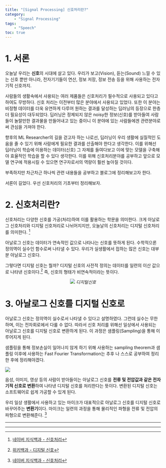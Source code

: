 ```yaml
---
title: "[Signal Processing] 신호처리란?"
category:
    - "Signal Processing"
tags:
    - "Speech"
toc: true
---
```


# 1. 서론

오늘날 우리는 **신호**의 시대에 살고 있다. 우리가 보고(Vision), 듣는(Sound) 느낄 수 있는 신호 뿐만 아니라, 전자기기들이 연산, 정보 저장, 정보 전송 등을 위해 사용하는 전자기적 신호까지. 

사람들의 생활속에서 사용되는 여러 제품들은 신호처리가 필수적으로 사용되고 있다고 하여도 무방하다. 신호 처리는 이전부터 많은 분야에서 사용되고 있었다. 또한 이 분야는 비정형 데이터를 더욱 유연하게 다루어 원하는 결과를 달성하는 딥러닝의 등장으로 한층 더 필요성이 대두되었다. 딥러닝은 정제되지 않은 noisy한 정보(신호)를 받아들여 사람들이 놀랄만한 결과물을 만들어내고 있는 중이니 이 분야에 있는 사람들에겐 관련분야로써 관심을 가져야 한다.

향후의 ML Researcher의 길을 걷고자 하는 나로선, 딥러닝이 우리 생활에 실질적인 도움을 줄 수 있기 위해 사람에게 필요한 결과를 산출해야 한다고 생각한다. 이를 위해선 딥러닝이 학습에 이용하는 데이터(신호) 그 자체를 들여다보고 이에 맞는 모델을 구축해야 효율적인 학습을 할 수 있다 생각한다. 이를 위해 신호처리분야를 공부하고 앞으로 모델 연구에 적용시킬 수 있으면 연구자로서의 역량이 훨씬 높아질 것이다.

부족하지만 차근차근 하나씩 관련 내용들을 공부하고 블로그에 정리해보고자 한다. 

서론이 길었다. 우선 신호처리의 기초부터 정리해보자.

# 2. 신호처리란?
신호처리는 다양한 신호를 가공(처리)하여 이를 활용하는 학문을 의미한다. 크게 아날로그 신호처리와 디지털 신호처리로 나뉘어지지만, 오늘날의 신호처리는 디지털 신호처리를 의미한다. [^1] 

아날로그 신호는 데이터가 연속적인 값으로 나타나는 신호를 뜻하게 된다. 수학적으론 정의역이 실수인 함수로써 나타낼 수 있다. 우리가 실생활에서 접하는 많은 신호는 대부분 아날로그 신호다. 

그렇다면 디지털 신호는 뭘까? 디지털 신호의 사전적 정의는 데이터를 일련의 이산 값으로 나타낸 신호이다.[^2] 즉, 신호의 형태가 비연속적이라는 뜻이다.

<p align="middle">
  <img src="https://dbscthumb-phinf.pstatic.net/2906_000_1/20140403184104493_EKR6TPZA5.jpg/z7_term31_i3.jpg?type=w300_fst&wm=N" /> 
  <em>디지털신호</em>
</p>


# 3. 아날로그 신호를 디지털 신호로
아날로그 신호는 정의역이 실수로서 나타낼 수 있다고 설명하였다. 그런데 실수는 무한하며, 이는 전자회로에서 다룰 수 없다. 따라서 신호 처리를 위해선 일상에서 사용되는 아날로그 신호를 디지털 신호로 변환하게 된다. 이 과정은 샘플링(Sampling)을 통해 이루어지게 된다. 

샘플링을 통해 정보손실이 일어나지 않게 하기 위해 사용하는 sampling theorem과 샘플링 이후에 사용하는 Fast Fourier Transformation는 추후 나 스스로 공부하여 정리한 후에 정리해야겠다.

![](https://en.wikipedia.org/wiki/File:Signal_Sampling.svg)

음성, 이미지, 영상 등의 사람이 받아들이는 아날로그 신호를 **전류 및 전압값과 같은 전자기적 신호로 변환**하여 나타낸 디지털 신호를 처리한다는 뜻이다. 변환된 디지털 신호는 소프트웨어로 쉽게 가공할 수 있게 된다.

우리 일상 생활에서 사용하고 있는 마이크가 대표적으로 아날로그 신호를 디지털 신호로 바꾸어주는 **변환기**이다. 마이크는 일련의 과정을 통해 물리적인 파형을 전류 및 전압의 파형으로 변환해준다. [^1] 

---
[^1]: [네이버 지식백과 - 신호처리](https://terms.naver.com/entry.naver?cid=44414&docId=2073329&categoryId=44414)

[^2]: [위키백과 - 디지털 신호](https://ko.wikipedia.org/wiki/%EB%94%94%EC%A7%80%ED%84%B8_%EC%8B%A0%ED%98%B8)

---
